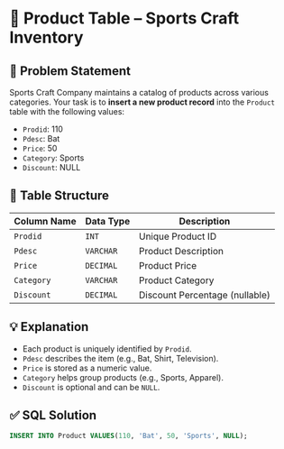 # 🛒 Product Table – Sports Craft Inventory

## 📜 Problem Statement  
Sports Craft Company maintains a catalog of products across various categories. Your task is to **insert a new product record** into the `Product` table with the following values:
- `Prodid`: 110  
- `Pdesc`: Bat  
- `Price`: 50  
- `Category`: Sports  
- `Discount`: NULL

## 🧩 Table Structure

| Column Name | Data Type | Description                     |
|-------------|-----------|---------------------------------|
| `Prodid`    | `INT`     | Unique Product ID               |
| `Pdesc`     | `VARCHAR` | Product Description             |
| `Price`     | `DECIMAL` | Product Price                   |
| `Category`  | `VARCHAR` | Product Category                |
| `Discount`  | `DECIMAL` | Discount Percentage (nullable)  |

## 💡 Explanation  
- Each product is uniquely identified by `Prodid`.  
- `Pdesc` describes the item (e.g., Bat, Shirt, Television).  
- `Price` is stored as a numeric value.  
- `Category` helps group products (e.g., Sports, Apparel).  
- `Discount` is optional and can be `NULL`.

## ✅ SQL Solution  
```sql
INSERT INTO Product VALUES(110, 'Bat', 50, 'Sports', NULL);
